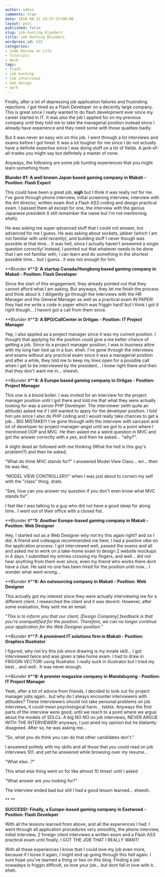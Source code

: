 ```yaml
---
author: admin
comments: true
date: 2010-08-31 19:37:57+00:00
layout: post
published: false
slug: job-hunting-blunders
title: Job Hunting Blunders
wordpress_id: 533
categories:
- Code Review on Life
- Tutorials
- Work
tags:
- flash
- job hunting
- job interviews
- web design
- work
---
```


Finally, after a lot of depressing job application failures and frustrating rejections. I got hired as a Flash Developer on a decently large company. This is great since I really wanted to do flash development ever since my career started in IT. It was also the job I applied for on my previous company until they told me to take the managerial position instead since I already have experience and they need some with those qualities badly.

But it was never an easy win on this job. I went through a lot interviews and exams before I got hired. It was a lot tougher for me since I do not actually have a definite expertise since I was doing stuff on a lot of fields. A jack-of-all-trades you might say but definitely a master of none.

Anyways, the following are some job hunting experiences that you might learn something from:

**Blunder #1: A well known Japan based gaming company in Makati - Position: Flash Expert**

This could have been a great job, **sigh** but I think it was really not for me. I've gone through phone interview, initial screening interview, interview with the Art director, written exam And a Flash AS3 coding and design practical exam. I passed them all except for one, the interview with the genius Japanese president (I still remember the name but I'm not mentioning. eheh).

He was asking me super advanced stuff that I could not answer, too advanced for me I guess. He was asking about sockets, jabber (which I am not familiar with until recently), and building stuff I never though was possible at that time... It was hell, since I actually haven't answered a single question correctly! Instead, I pointed out that whatever needs to be done that I am not familiar with, I can learn and do something in the shortest possible time... but I guess.. it was not enough for him.

**Blunder #****2: A startup Canada/Hongkong based gaming company in Makati - Position: Flash Developer**

Since the start of this engagement, they already pointed out that they cannot afford what I am asking. But anyways, they let me finish the process and think about it. I diligently go through the interviews with the HR Manager and the General Manager as well as a practical exam IN PAPER! they had me write a code in paper which was friggin hard! but I think I got it right though... I havent got a call from them since.

**Blunder #****3: A BPO/CallCenter in Ortigas - Position: IT Project Manager**

Yep, I also applied as a project manager since it was my current position. I thought that applying for the position could give a me better chance of getting a job. Since its a project manager position, I was in business attire with my long hair tied up in a bun. eheh. I've gone through the interviews and exams without any practical exam since it was a managerial position and after a while, they told me to keep my lines open for a possible call when I get to be interviewed by the president... I knew right there and then that they don't want me in... sheesh.

**Blunder #****4: A Europe based gaming company in Ortigas - Position: Project Manager**

This one is a blood boiler. I was invited for an interview for the project manager position until I got there and told me that what they were actually looking for was a senior PHP Developer. The interviewer (with quite an attitude) asked me if I still wanted to apply for the developer position. I told him yes since I also do PHP coding and I would really take chances to get a job... BIG MISTAKE!!! I've gone through with the interview with sarcasm and lot of developer-to-project-manager-angst until we got to a point where I mentioned OOP and MVC. He then asked me a weird question in MVC and got the answer correctly with a yes, and then he asked... "why?".

A slight dead air followed with me thinking (What the hell is this guy's problem!?) and then he asked,

"What do think MVC stands for?" I answered Model View Class... err... then he was like,

"MODEL VIEW CONTROLLER!!!" when I was just about to correct my self with the "class" thing, drats.

"See, how can you answer my question if you don't even know what MVC stands for".

I feel like I was talking to a guy who did not have a good sleep for along time.. I went out of their office with a closed fist.

**Blunder #****5: Another Europe-based gaming company in Makati - Position: Web Designer**

Hey, I started out as a Web Designer why not try this again right? and so I did. A friend and colleague recommended me here, I had a positive vibe on the application process. I got interviewed well, passed the exams and all and asked me to work on a take-home exam to design 2 website mockups in 4 days. I submitted my entries crossing my fingers, and well... did not hear anything from them ever since, even my friend who works there dont have a clue. He said no one has been hired for the position until now... I wonder what went wrong...

**Blunder #****6: An outsourcing company in Makati - Position: Web Designer**

This actually got my interest since they were actually interviewing me for a different client. I researched the client and it was decent. However, after some evaluation, they sent me an email:

_"This is to inform you that our client, [Design Company] feedback is that you’re overqualified for the position. Therefore, we can no longer continue your application for the Web Designer position."_

**Blunder #****7: A prominent IT solutions firm in Makati - Position: Graphics Illustrator**

I figured, why not try this job since drawing is my innate skill... I got interviewed twice and was given a take home exam. I had to draw in FRIGGIN VECTOR! using Illustrator. I really suck in illustrator but I tried my best... and well.. It was never enough.

**Blunder #****8: A premier magazine company in Mandaluyong - Position: IT Project Manager**

Yeah, after a lot of advice from friends, I decided to look out for project manager jobs again.. but why do I always encounter interviewers with attitudes? These interviewers should not take personal problems on job interviews, it could mean psychological harm... tsktsk. Anyways the first parts of the interview were good, until we reach to a point where we argue about the models of SDLCs. A big NO NO on job interviews, NEVER ARGUE WITH THE INTERVIEWER! anyways, I just aired my opinion but he blatantly disagreed. After so, he was asking me...

"So, what you do think you can do that other candidates don't."

I answered politely with my skills and all those that you could read on job interviews 101. and yet he answered while browsing over my resume...

"What else...?"

This what else thing went on for like almost 10 times! until I asked

"What answer are you looking for?"

The interview ended bad but still I had a good lesson learned... sheesh.

**
**

**SUCCESS!: Finally, a Europe-based gaming company in Eastwood - Position: Flash Developer**

With all the lessons learned from above, and all the experiences I had. I went through all application procedures very smoothly, the phone interview, initial interview, 2 foreign client interviews a written exam and a Flash AS3 practical exam until finally, I GOT THE JOB THAT I REALLY WANT!

With all these experiences I know that I could love my job even more, because if I loose it again, I might end up going through this hell again. I sure hope you've learned a thing or two on this blog. Finding a job nowadays is friggin difficult, so love your job... but dont fall in love with it.. eheh.

